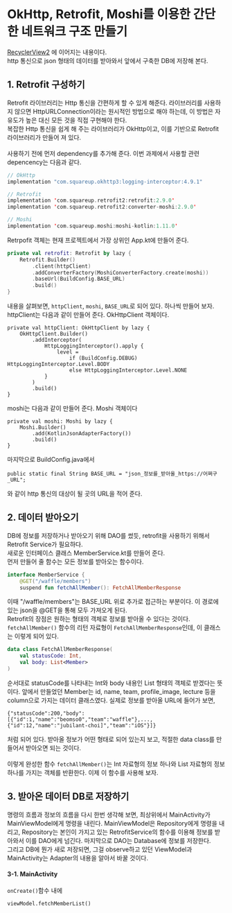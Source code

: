 # OkHttp, Retrofit, Moshi를 이용한 간단한 네트워크 구조 만들기
[RecyclerView2] 에 이어지는 내용이다.<br />
http 통신으로 json 형태의 데이터를 받아와서 앞에서 구축한 DB에 저장해 본다.
## 1. Retrofit 구성하기
Retrofit 라이브러리는 Http 통신을 간편하게 할 수 있게 해준다. 라이브러리를 사용하지 않으면 
HttpURLConnection이라는 원시적인 방법으로 해야 하는데, 이 방법은 자유도가 높은 대신 모든 것을 직접 구현해야 한다.<br />
복잡한 Http 통신을 쉽게 해 주는 라이브러리가 OkHttp이고, 이를 기반으로 Retrofit 라이브러리가 만들어 져 있다.<br /><br />
사용하기 전에 먼저 dependency를 추가해 준다. 이번 과제에서 사용할 관련 depencency는 다음과 같다.
```Kotlin
// OkHttp
implementation "com.squareup.okhttp3:logging-interceptor:4.9.1"

// Retrofit
implementation 'com.squareup.retrofit2:retrofit:2.9.0'
implementation 'com.squareup.retrofit2:converter-moshi:2.9.0'

// Moshi
implementation 'com.squareup.moshi:moshi-kotlin:1.11.0'
```
Retrpofit 객체는 현재 프로젝트에서 가장 상위인 App.kt에 만들어 준다.<br />
```Kotlin
private val retrofit: Retrofit by lazy {
    Retrofit.Builder()
        .client(httpClient)
        .addConverterFactory(MoshiConverterFactory.create(moshi))
        .baseUrl(BuildConfig.BASE_URL)
        .build()
}
```
내용을 살펴보면, ```httpClient```, ```moshi```, ```BASE_URL```로 되어 있다. 하나씩 만들어 보자.<br />
httpClient는 다음과 같이 만들어 준다. OkHttpClient 객체이다.
```
private val httpClient: OkHttpClient by lazy {
    OkHttpClient.Builder()
        .addInterceptor(
            HttpLoggingInterceptor().apply {
                level =
                    if (BuildConfig.DEBUG) HttpLoggingInterceptor.Level.BODY
                    else HttpLoggingInterceptor.Level.NONE
            }
        )
        .build()
}
```
moshi는 다음과 같이 만들어 준다. Moshi 객체이다
```
private val moshi: Moshi by lazy {
    Moshi.Builder()
        .add(KotlinJsonAdapterFactory())
        .build()
}
```
마지막으로 BuildConfig.java에서 
```
public static final String BASE_URL = "json_정보를_받아올_https://어쩌구_URL";
```
와 같이 http 통신의 대상이 될 곳의 URL을 적어 준다.<br />
## 2. 데이터 받아오기
DB에 정보를 저장하거나 받아오기 위해 DAO를 썼듯, retrofit을 사용하기 위해서 Retrofit Service가 필요하다.<br />
새로운 인터페이스 클래스 MemberService.kt를 만들어 준다. <br />
먼저 만들어 줄 함수는 모든 정보를 받아오는 함수이다.
```Kotlin
interface MemberService {
    @GET("/waffle/members")
    suspend fun fetchAllMember(): FetchAllMemberResponse
```
이때 "/waffle/members"는 BASE_URL 위로 추가로 접근하는 부분이다. 이 경로에 있는 json을 @GET을 통해 모두 가져오게 된다. <br />
Retrofit의 장점은 원하는 형태의 객체로 정보를 받아올 수 있다는 것이다. ```fetchAllMember()``` 함수의 리턴 자료형이 ```FetchAllMemberResponse```인데, 이 클래스는 이렇게 되어 있다.
```Kotlin
data class FetchAllMemberResponse(
    val statusCode: Int,
    val body: List<Member>
)
```
순서대로 statusCode를 나타내는 Int와 body 내용인 List<Member> 형태의 객체로 받겠다는 뜻이다. 앞에서 만들었던 Member는 id, name, team, profile_image, lecture 등을 column으로 가지는 데이터 클래스였다. 실제로 정보를 받아올 URL에 들어가 보면, 
```
{"statusCode":200,"body":[{"id":1,"name":"beomso0","team":"waffle"},...,{"id":12,"name":"jubilant-choi]","team":"iOS"}]}
```
처럼 되어 있다. 받아올 정보가 어떤 형태로 되어 있는지 보고, 적절한 data class를 만들어서 받아오면 되는 것이다.<br /><br />
이렇게 완성한 함수 ```fetchAllMember()```는 Int 자료형의 정보 하나와 List<Member> 자료형의 정보 하나를 가지는 객체를 반환한다. 이제 이 함수를 사용해 보자.
    
## 3. 받아온 데이터 DB로 저장하기
명령의 흐름과 정보의 흐름을 다시 한번 생각해 보면, 최상위에서 MainActivity가 MainViewModel에게 명령을 내린다. MainViewModel은 Repository에게 명령을 내리고, Repository는 본인이 가지고 있는 RetrofitService의 함수를 이용해 정보를 받아와서 이를 DAO에게 넘긴다. 마지막으로 DAO는 Database에 정보를 저장한다.<br />
그리고 DB에 뭔가 새로 저장되면, 그걸 observe하고 있던 ViewModel과 MainActivity는 Adapter의 내용을 알아서 바꿀 것이다.<br />
#### 3-1. MainActivity
```onCreate()```함수 내에 
```
viewModel.fetchMemberList()
```
[RecyclerView2]: https://github.com/JuTaK97/TIL/blob/main/Android/4_RecyclerView2.md
